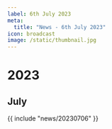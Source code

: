 ```yaml
---
label: 6th July 2023
meta:
  title: "News - 6th July 2023"
icon: broadcast
image: /static/thumbnail.jpg
---
```


# 2023
## July

{{ include "news/20230706" }}